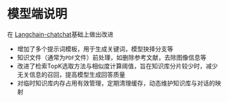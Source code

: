 # 模型端说明
在 [Langchain-chatchat](https://github.com/chatchat-space/Langchain-Chatchat)基础上做出改进
* 增加了多个提示词模板，用于生成关键词，模型抉择分支等
* 知识文件（通常为`PDF`文件）前处理，如删除参考文献，去除图像信息等
* 改进了检索TopK选取方法与相似度计算阈值，旨在知识库分片较少时，减少无关信息的召回，提高模型生成回答质量
* 对临时知识库内存占用有效管理，定期清理缓存，动态维护知识库与对话的映射

